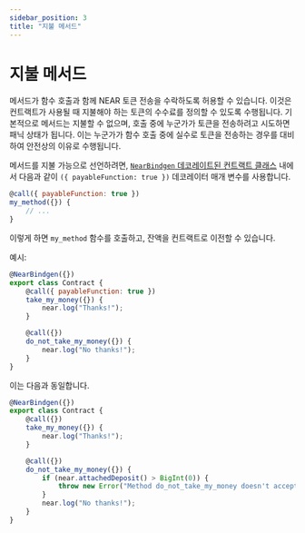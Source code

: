 ```yaml
---
sidebar_position: 3
title: "지불 메서드"
---
```


# 지불 메서드

메서드가 함수 호출과 함께 NEAR 토큰 전송을 수락하도록 허용할 수 있습니다. 이것은 컨트랙트가 사용될 때 지불해야 하는 토큰의 수수료를 정의할 수 있도록 수행됩니다. 기본적으로 메서드는 지불할 수 없으며, 호출 중에 누군가가 토큰을 전송하려고 시도하면 패닉 상태가 됩니다. 이는 누군가가 함수 호출 중에 실수로 토큰을 전송하는 경우를 대비하여 안전상의 이유로 수행됩니다.

메서드를 지불 가능으로 선언하려면, [`NearBindgen` 데코레이트된 컨트랙트 클래스](../contract-structure/near-bindgen.md) 내에서 다음과 같이 `({ payableFunction: true })` 데코레이터 매개 변수를 사용합니다.

```js
@call({ payableFunction: true })
my_method({}) {
    // ...
}
```

이렇게 하면 `my_method` 함수를 호출하고, 잔액을 컨트랙트로 이전할 수 있습니다.

예시:

```js
@NearBindgen({})
export class Contract {
    @call({ payableFunction: true })
    take_my_money({}) {
        near.log("Thanks!");
    }

    @call({})
    do_not_take_my_money({}) {
        near.log("No thanks!");
    }
}
```

이는 다음과 동일합니다.

```js
@NearBindgen({})
export class Contract {
    @call({})
    take_my_money({}) {
        near.log("Thanks!");
    }

    @call({})
    do_not_take_my_money({}) {
        if (near.attachedDeposit() > BigInt(0)) {
            throw new Error("Method do_not_take_my_money doesn't accept deposit");
        }
        near.log("No thanks!");
    }
}
```
